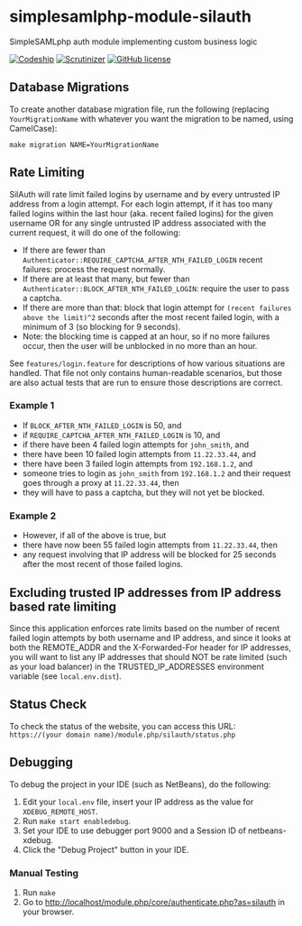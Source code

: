 # simplesamlphp-module-silauth
SimpleSAMLphp auth module implementing custom business logic

[![Codeship](https://img.shields.io/codeship/ab32f060-a43b-0134-d104-463a26eaa663.svg?style=flat-square)](https://app.codeship.com/projects/190461)
[![Scrutinizer](https://img.shields.io/scrutinizer/g/silinternational/simplesamlphp-module-silauth.svg?style=flat-square)](https://scrutinizer-ci.com/g/silinternational/simplesamlphp-module-silauth/)
[![GitHub license](https://img.shields.io/badge/license-MIT-blue.svg?style=flat-square)](https://raw.githubusercontent.com/silinternational/simplesamlphp-module-silauth/develop/LICENSE)

## Database Migrations
To create another database migration file, run the following (replacing 
`YourMigrationName` with whatever you want the migration to be named, using 
CamelCase):

    make migration NAME=YourMigrationName

## Rate Limiting
SilAuth will rate limit failed logins by username and by every untrusted IP
address from a login attempt. For each login attempt, if it has too many failed
logins within the last hour (aka. recent failed logins) for the given username
OR for any single untrusted IP address associated with the current request, it
will do one of the following:

- If there are fewer than `Authenticator::REQUIRE_CAPTCHA_AFTER_NTH_FAILED_LOGIN`
  recent failures: process the request normally.
- If there are at least that many, but fewer than
  `Authenticator::BLOCK_AFTER_NTH_FAILED_LOGIN`: require the user to pass a
  captcha.
- If there are more than that: block that login attempt for `(recent failures
  above the limit)^2` seconds after the most recent failed login, with a
  minimum of 3 (so blocking for 9 seconds).
- Note: the blocking time is capped at an hour, so if no more failures occur,
  then the user will be unblocked in no more than an hour.

See `features/login.feature` for descriptions of how various situations are
handled. That file not only contains human-readable scenarios, but those are
also actual tests that are run to ensure those descriptions are correct.

### Example 1

- If `BLOCK_AFTER_NTH_FAILED_LOGIN` is 50, and
- if `REQUIRE_CAPTCHA_AFTER_NTH_FAILED_LOGIN` is 10, and
- if there have been 4 failed login attempts for `john_smith`, and
- there have been 10 failed login attempts from `11.22.33.44`, and
- there have been 3 failed login attempts from `192.168.1.2`, and
- someone tries to login as `john_smith` from `192.168.1.2` and their request
  goes through a proxy at `11.22.33.44`, then
- they will have to pass a captcha, but they will not yet be blocked.

### Example 2

- However, if all of the above is true, but
- there have now been 55 failed login attempts from `11.22.33.44`, then
- any request involving that IP address will be blocked for 25 seconds after
  the most recent of those failed logins.

## Excluding trusted IP addresses from IP address based rate limiting
Since this application enforces rate limits based on the number of recent 
failed login attempts by both username and IP address, and since it looks at 
both the REMOTE_ADDR and the X-Forwarded-For header for IP addresses, you will 
want to list any IP addresses that should NOT be rate limited (such as your 
load balancer) in the TRUSTED_IP_ADDRESSES environment variable (see 
`local.env.dist`).

## Status Check
To check the status of the website, you can access this URL:  
`https://(your domain name)/module.php/silauth/status.php`

## Debugging
To debug the project in your IDE (such as NetBeans), do the following:

1. Edit your `local.env` file, insert your IP address as the value for 
   `XDEBUG_REMOTE_HOST`.
2. Run `make start enabledebug`.
3. Set your IDE to use debugger port 9000 and a Session ID of netbeans-xdebug.
4. Click the "Debug Project" button in your IDE.

### Manual Testing ###
1. Run `make`
1. Go to <http://localhost/module.php/core/authenticate.php?as=silauth> in
your browser.
